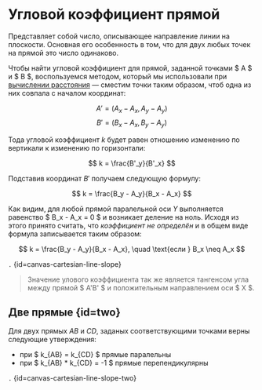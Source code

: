 # Угловой коэффициент прямой

Представляет собой число, описывающее направление линии на плоскости. Основная его особенность в том, что для двух любых
точек на прямой это число одинаково.

Чтобы найти угловой коэффициент для прямой, заданной точками $ A $ и $ B $, воспользуемся методом,
который мы использовали при [вычислении расстояния](number-line-distance.md) — сместим точки таким образом, чтоб одна из
них совпала с
началом координат:

$$A' = (A_x - A_x, A_y - A_y)$$
$$B' = (B_x - A_x, B_y - A_y)$$

Тода угловой коэффициент $k$ будет равен отношению изменению по вертикали к изменению по горизонтали:

$$ k = \frac{B'_y}{B'_x} $$

Подставив координат $B'$ получаем следующую формулу:

$$ k = \frac{B_y - A_y}{B_x - A_x} $$

Как видим, для любой прямой паралельной оси $Y$ выполняется равенство $ B_x - A_x = 0 $ и возникает деление на ноль.
Исходя из этого принято считать, что *коэффициент не определён* и в общем виде формула записывается таким образом:

$$ k = \frac{B_y - A_y}{B_x - A_x}, \quad \text{если } B_x \neq A_x $$

```.``` {id=canvas-cartesian-line-slope}

> Значение улового коэффициента так же является тангенсом угла между прямой $ A'B' $ и положительным направлением
> оси $ X $.

## Две прямые {id=two}

Для двух прямых $AB$ и $CD$, заданых соответствующими точками верны следующие утверждения:

- при $ k_{AB} = k_{CD} $ прямые паралельны
- при $ k_{AB} * k_{CD} = -1 $ прямые перепендикулярны

```.``` {id=canvas-cartesian-line-slope-two}